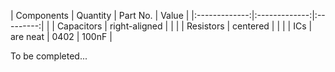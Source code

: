 | Components    | Quantity      | Part No.  | Value |
|:-------------:|:-------------:|:---------:|       |
| Capacitors    | right-aligned |           |       |
| Resistors     | centered      |           |       |
| ICs           | are neat      | 0402      | 100nF |


To be completed...
